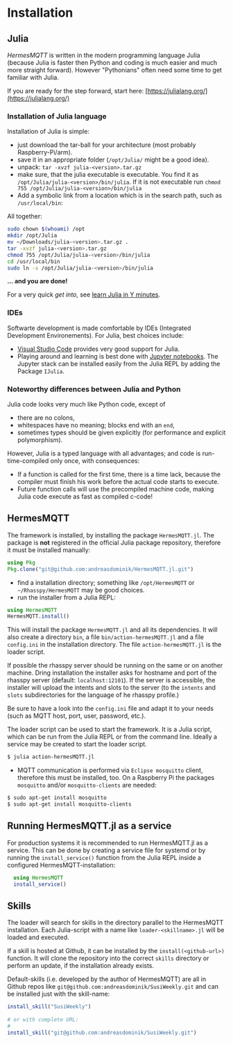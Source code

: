 # Installation

## Julia

*HermesMQTT* is written in the
modern programming language Julia (because Julia is faster
then Python and coding is much easier and much more straight forward).
However "Pythonians" often need some time to get familiar with Julia.

If you are ready for the step forward, start here:
[https://julialang.org/](https://julialang.org/)

### Installation of Julia language

Installation of Julia is simple:
* just download the tar-ball for
  your architecture (most probably Raspberry-Pi/arm).
* save it in an appropriate folder (`/opt/Julia/` might be a good idea).
* unpack: `tar -xvzf julia-<version>.tar.gz`
* make sure, that the julia executable is executable. You find it
  as `/opt/Julia/julia-<version>/bin/julia`.
  If it is not executable run `chmod 755 /opt/Julia/julia-<version>/bin/julia`
* Add a symbolic link from a location which is in the search path, such as
  `/usr/local/bin`:

All together:

```sh
sudo chown $(whoami) /opt    
mkdir /opt/Julia    
mv ~/Downloads/julia-<version>.tar.gz .    
tar -xvzf julia-<version>.tar.gz    
chmod 755 /opt/Julia/julia-<version>/bin/julia    
cd /usr/local/bin    
sudo ln -s /opt/Julia/julia-<version>/bin/julia    
```

  **... and you are done!**

  For a very quick *get into,* see
  [learn Julia in Y minutes](http://learnxinyminutes.com/docs/julia/).

### IDEs

Softwarte development is made comfortable by
IDEs (Integrated Development Environements). For Julia, best choices
include:

* [Visual Studio Code](https://code.visualstudio.com) 
  provides very good support for Julia.
* Playing around and learning is best done with
  [Jupyter notebooks](http://jupyter.org). The Jupyter stack can be installed
  easily from the Julia REPL by adding the Package `IJulia`.

### Noteworthy differences between Julia and Python

Julia code looks very much like Python code, except of
* there are no colons,
* whitespaces have no meaning; blocks end with an `end`,
* sometimes types should be given explicitly (for performance and
  explicit polymorphism).

However, Julia is a typed language with all advantages; and code is
run-time-compiled only once, with consequences:
* If a function is called for the first time, there is a time lack, because
  the compiler must finish his work before the actual code starts
  to execute.
* Future function calls will use the precompiled machine code, making Julia
  code execute as fast as compiled c-code!


## HermesMQTT

The framework is installed, by installing the package `HermesMQTT.jl`.
The package is **not** registered in the official Julia package
repository, therefore it must be installed manually:

```julia
using Pkg
Pkg.clone("git@github.com:andreasdominik/HermesMQTT.jl.git")
```

+ find a installation directory; 
  something like `/opt/HermesMQTT` or `~/Rhasspy/HermesMQTT` may be 
  good choices.
+ run the installer from a Julia REPL:

```julia
using HermesMQTT
HermesMQTT.install()
``` 
This will install the package `HermesMQTT.jl` and all its dependencies.
It will also create a directory `bin`, a file `bin/action-hermesMQTT.jl`
and a file `config.ini` 
in the installation directory. The file `action-hermesMQTT.jl` 
is the loader script.

If possible the rhasspy server should be running on the same 
or on another machine. Dring installation the installer asks for 
hostname and port of the rhasspy server (default: `localhost:12101`).
If the server is accessible, the installer will upload the
intents and slots to the server (to the `intents` and `slots` 
subdirectories for the language of he rhasspy profile.)

Be sure to have a look into the `config.ini` file and adapt it to your
needs (such as MQTT host, port, user, password, etc.).
  
The loader script can be used to start the framework. It is a
Julia script, which can be run from the Julia REPL or from the
command line. 
Ideally a service may be created to start the loader script.
  
```sh
$ julia action-hermesMQTT.jl
``` 

+ MQTT communication is performed via `Eclipse mosquitto` client,
  therefore this must be installed, too. On a Raspberry Pi the packages
  `mosquitto` and/or `mosquitto-clients` are needed:

```sh
$ sudo apt-get install mosquitto
$ sudo apt-get install mosquitto-clients
```

## Running HermesMQTT.jl as a service

For production systems it is recommended to run HermesMQTT.jl as a
service. This can be done by creating a service file for systemd
or by running the `install_service()` function from the Julia REPL inside
a configured HermesMQTT-installation:
  
```julia
  using HermesMQTT
  install_service()
```

## Skills

The loader will search for skills in the directory parallel to the
HermesMQTT installation. Each Julia-script with a name like
`loader-<skillname>.jl` will be loaded and executed.

If a skill is hosted at Github, it can be installed by the
`install(<github-url>)` function. It will clone the repository into the
correct `skills` directory or perform an update, if the installation
already exists.

Default-skills (i.e. developed by the author of HermesMQTT) are all
in Github repos like `git@github.com:andreasdominik/SusiWeekly.git`
and can be installed just with the skill-name:

```julia
install_skill("SusiWeekly")
 
# or with complete URL:
#
install_skill("git@github.com:andreasdominik/SusiWeekly.git")
```

